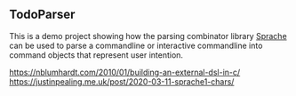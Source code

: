 ## TodoParser

This is a demo project showing how the parsing combinator library [Sprache](https://github.com/sprache/Sprache) can be used to parse a commandline or interactive commandline into command objects that represent user intention.

https://nblumhardt.com/2010/01/building-an-external-dsl-in-c/
https://justinpealing.me.uk/post/2020-03-11-sprache1-chars/